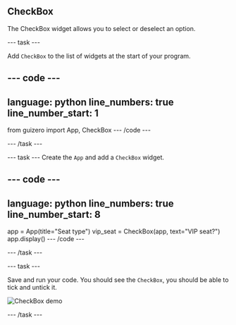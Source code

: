## CheckBox 

The CheckBox widget allows you to select or deselect an option.

--- task ---

Add `CheckBox` to the list of widgets at the start of your program.

--- code ---
---
language: python
line_numbers: true
line_number_start: 1
---
from guizero import App, CheckBox
--- /code ---

--- /task ---


--- task ---
Create the `App` and add a `CheckBox` widget.

--- code ---
---
language: python
line_numbers: true
line_number_start: 8
---
app = App(title="Seat type")
vip_seat = CheckBox(app, text="VIP seat?")
app.display()
--- /code ---

--- /task ---

--- task ---

Save and run your code. You should see the `CheckBox`, you should be able to tick and untick it.

![CheckBox demo](images/checkbox-demo.png)

--- /task ---


  
